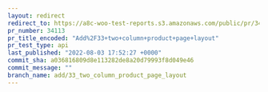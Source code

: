 ```yaml
---
layout: redirect
redirect_to: https://a8c-woo-test-reports.s3.amazonaws.com/public/pr/34113/api/index.html
pr_number: 34113
pr_title_encoded: "Add%2F33+two+column+product+page+layout"
pr_test_type: api
last_published: "2022-08-03 17:52:27 +0000"
commit_sha: a036816809d8e113282de8a20d79993f8d049e46
commit_message: ""
branch_name: add/33_two_column_product_page_layout
---
```

